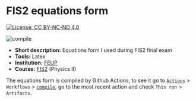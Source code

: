 # FIS2 equations form

[![License: CC BY-NC-ND 4.0](https://img.shields.io/badge/License-CC%20BY--NC--ND%204.0-lightgrey.svg)](https://creativecommons.org/licenses/by-nc-nd/4.0/)

![compile](https://github.com/dmfrodrigues/feup-fis2-form/workflows/compile/badge.svg)

- **Short description:** Equations form I used during FIS2 final exam
- **Tools:** Latex
- **Institution:** [FEUP](https://sigarra.up.pt/feup/en/web_page.Inicial)
- **Course:** [FIS2](https://sigarra.up.pt/feup/en/UCURR_GERAL.FICHA_UC_VIEW?pv_ocorrencia_id=436434) (Physics II)

The equations form is compiled by Github Actions, to see it go to [`Actions`](https://github.com/dmfrodrigues/feup-fis2-form/actions) > `Workflows` > [`compile`](https://github.com/dmfrodrigues/feup-fis2-form/actions?query=workflow%3Acompile), go to the most recent action and check `This run > Artifacts`.
